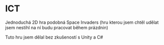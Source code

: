 # ICT
 Jednoduchá 2D hra podobná Space Invaders (hru kterou jsem chtěl udělat jsem nestihl na ní budu pracovat během prázdnin) 
 
 Tuto hru jsem dělal bez zkušeností s Unity a C#
 

 
